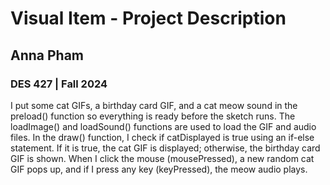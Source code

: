 # Visual Item - Project Description
## Anna Pham 
### DES 427 | Fall 2024
<p>I put some cat GIFs, a birthday card GIF, and a cat meow sound in the preload() function so everything is ready before the sketch runs. The loadImage() and loadSound() functions are used to load the GIF and audio files. In the draw() function, I check if catDisplayed is true using an if-else statement. If it is true, the cat GIF is displayed; otherwise, the birthday card GIF is shown. When I click the mouse (mousePressed), a new random cat GIF pops up, and if I press any key (keyPressed), the meow audio plays.<p>